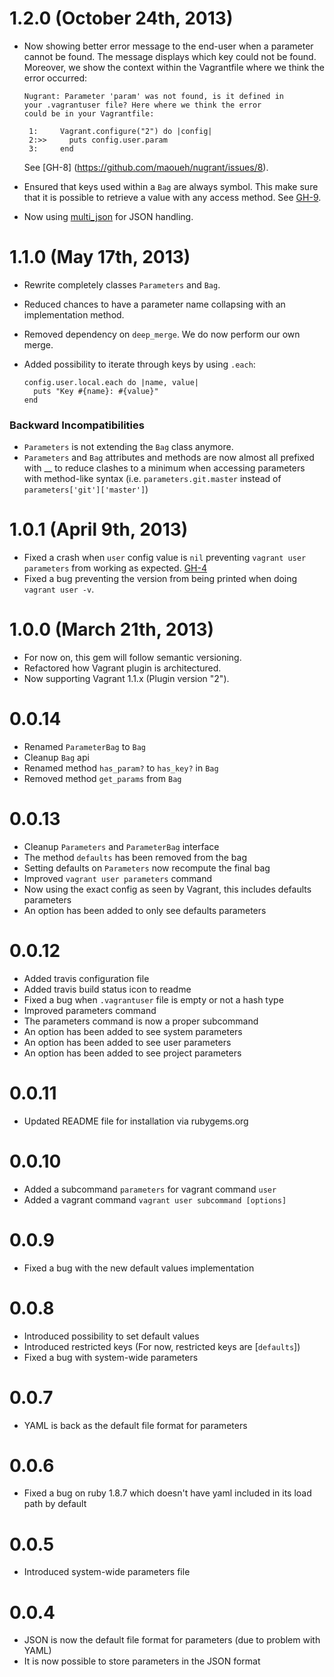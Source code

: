 # 1.2.0 (October 24th, 2013)

* Now showing better error message to the end-user when a parameter
  cannot be found. The message displays which key could not be found.
  Moreover, we show the context within the Vagrantfile where we think
  the error occurred:

  ```
  Nugrant: Parameter 'param' was not found, is it defined in
  your .vagrantuser file? Here where we think the error
  could be in your Vagrantfile:

   1:     Vagrant.configure("2") do |config|
   2:>>     puts config.user.param
   3:     end
  ```

  See [GH-8] (https://github.com/maoueh/nugrant/issues/8).
* Ensured that keys used within a `Bag` are always symbol. This make
  sure that it is possible to retrieve a value with any access method.
  See [GH-9](https://github.com/maoueh/nugrant/issues/9).
* Now using [multi_json](https://rubygems.org/gems/multi_json)
  for JSON handling.

# 1.1.0 (May 17th, 2013)

* Rewrite completely classes `Parameters` and `Bag`.
* Reduced chances to have a parameter name collapsing with an
  implementation method.
* Removed dependency on `deep_merge`. We do now perform
  our own merge.
* Added possibility to iterate through keys by using
  `.each`:

  ```
  config.user.local.each do |name, value|
    puts "Key #{name}: #{value}"
  end
  ```

### Backward Incompatibilities

* `Parameters` is not extending the `Bag` class anymore.
* `Parameters` and `Bag` attributes and methods are now almost
  all prefixed with __ to reduce clashes to a minimum when
  accessing parameters with method-like syntax
  (i.e. `parameters.git.master` instead of `parameters['git']['master']`)

# 1.0.1 (April 9th, 2013)

* Fixed a crash when `user` config value is `nil` preventing `vagrant user parameters`
  from working as expected. [GH-4](https://github.com/maoueh/nugrant/issues/4)
* Fixed a bug preventing the version from being printed when doing `vagrant user -v`.

# 1.0.0 (March 21th, 2013)

* For now on, this gem will follow semantic versioning.
* Refactored how Vagrant plugin is architectured.
* Now supporting Vagrant 1.1.x (Plugin version "2").

# 0.0.14

* Renamed `ParameterBag` to `Bag`
* Cleanup `Bag` api
 * Renamed method `has_param?` to `has_key?` in `Bag`
 * Removed method `get_params` from `Bag`

# 0.0.13

* Cleanup `Parameters` and `ParameterBag` interface
 * The method `defaults` has been removed from the bag
 * Setting defaults on `Parameters` now recompute the final bag
* Improved `vagrant user parameters` command
 * Now using the exact config as seen by Vagrant, this includes defaults parameters
 * An option has been added to only see defaults parameters

# 0.0.12

* Added travis configuration file
* Added travis build status icon to readme
* Fixed a bug when `.vagrantuser` file is empty or not a hash type
* Improved parameters command
 * The parameters command is now a proper subcommand
 * An option has been added to see system parameters
 * An option has been added to see user parameters
 * An option has been added to see project parameters

# 0.0.11

* Updated README file for installation via rubygems.org

# 0.0.10

* Added a subcommand `parameters` for vagrant command `user`
* Added a vagrant command `vagrant user subcommand [options]`

# 0.0.9

* Fixed a bug with the new default values implementation

# 0.0.8

* Introduced possibility to set default values
* Introduced restricted keys (For now, restricted keys are [`defaults`])
* Fixed a bug with system-wide parameters

# 0.0.7

* YAML is back as the default file format for parameters

# 0.0.6

* Fixed a bug on ruby 1.8.7 which doesn't have yaml included in its load path by default

# 0.0.5

* Introduced system-wide parameters file

# 0.0.4

* JSON is now the default file format for parameters (due to problem with YAML)
* It is now possible to store parameters in the JSON format

